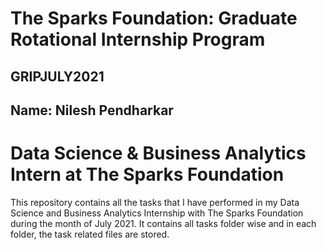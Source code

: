 # The Sparks Foundation: Graduate Rotational Internship Program
## GRIPJULY2021
## Name: Nilesh Pendharkar
# Data Science & Business Analytics Intern at The Sparks Foundation
This repository contains all the tasks that I have performed in my Data Science and Business Analytics Internship with The Sparks Foundation during the month of July 2021.
It contains all tasks folder wise and in each folder, the task related files are stored.
